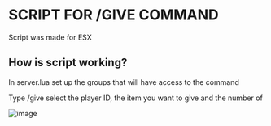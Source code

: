 # SCRIPT FOR /GIVE COMMAND
Script was made for ESX

## How is script working?
In server.lua set up the groups that will have access to the command

Type /give select the player ID, the item you want to give and the number of

![image](https://github.com/user-attachments/assets/2ce82f19-9c97-47f9-a216-b766e24b2588)
